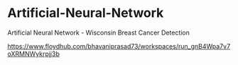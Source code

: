 # Artificial-Neural-Network
Artificial Neural Network - Wisconsin Breast Cancer Detection


https://www.floydhub.com/bhavaniprasad73/workspaces/run_gnB4Wpa7v7oXRMNWykrpjj3b
